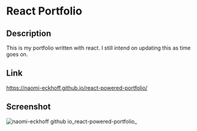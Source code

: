 
  # React Portfolio
  ## Description

  This is my portfolio written with react. I still intend on updating this as time goes on.

  
  ## Link

 https://naomi-eckhoff.github.io/react-powered-portfolio/

  ## Screenshot
    
 ![naomi-eckhoff github io_react-powered-portfolio_](https://user-images.githubusercontent.com/88948869/153755280-ffa27d41-291b-438c-a1c2-4b8345f9ce70.png)

